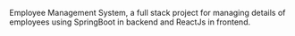 Employee Management System, a full stack project for managing details of employees using SpringBoot in backend and ReactJs in frontend.
